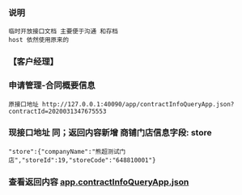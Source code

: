 ### 说明
    临时开放接口文档 主要便于沟通 和存档
	host 依然使用原来的
### 【客户经理】
### 申请管理-合同概要信息
    原接口地址 http://127.0.0.1:40090/app/contractInfoQueryApp.json?contractId=2020031347675553
### 现接口地址 同；返回内容新增 商铺门店信息字段: store
    "store":{"companyName":"熊超测试门店","storeId":19,"storeCode":"648810001"}
### 查看返回内容 [app.contractInfoQueryApp.json](app.contractInfoQueryApp.json)
    